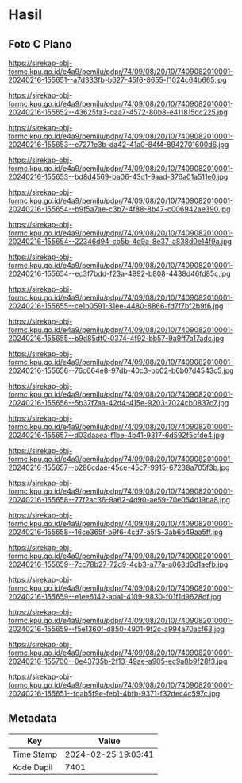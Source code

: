 # Hasil

## Foto C Plano

https://sirekap-obj-formc.kpu.go.id/e4a9/pemilu/pdpr/74/09/08/20/10/7409082010001-20240216-155651--a7d333fb-b627-45f6-8655-f1024c64b665.jpg

https://sirekap-obj-formc.kpu.go.id/e4a9/pemilu/pdpr/74/09/08/20/10/7409082010001-20240216-155652--43625fa3-daa7-4572-80b8-e411815dc225.jpg

https://sirekap-obj-formc.kpu.go.id/e4a9/pemilu/pdpr/74/09/08/20/10/7409082010001-20240216-155653--e7271e3b-da42-41a0-84f4-8942701600d6.jpg

https://sirekap-obj-formc.kpu.go.id/e4a9/pemilu/pdpr/74/09/08/20/10/7409082010001-20240216-155653--bd8d4569-ba06-43c1-9aad-376a01a511e0.jpg

https://sirekap-obj-formc.kpu.go.id/e4a9/pemilu/pdpr/74/09/08/20/10/7409082010001-20240216-155654--b9f5a7ae-c3b7-4f88-8b47-c006942ae390.jpg

https://sirekap-obj-formc.kpu.go.id/e4a9/pemilu/pdpr/74/09/08/20/10/7409082010001-20240216-155654--22346d94-cb5b-4d9a-8e37-a838d0e14f9a.jpg

https://sirekap-obj-formc.kpu.go.id/e4a9/pemilu/pdpr/74/09/08/20/10/7409082010001-20240216-155654--ec3f7bdd-f23a-4992-b808-4438d46fd85c.jpg

https://sirekap-obj-formc.kpu.go.id/e4a9/pemilu/pdpr/74/09/08/20/10/7409082010001-20240216-155655--ce1b0591-31ee-4480-8866-fd7f7bf2b9f6.jpg

https://sirekap-obj-formc.kpu.go.id/e4a9/pemilu/pdpr/74/09/08/20/10/7409082010001-20240216-155655--b9d85df0-0374-4f92-bb57-9a9ff7a17adc.jpg

https://sirekap-obj-formc.kpu.go.id/e4a9/pemilu/pdpr/74/09/08/20/10/7409082010001-20240216-155656--76c664e8-97db-40c3-bb02-b6b07d4543c5.jpg

https://sirekap-obj-formc.kpu.go.id/e4a9/pemilu/pdpr/74/09/08/20/10/7409082010001-20240216-155656--5b37f7aa-42d4-415e-9203-7024cb0837c7.jpg

https://sirekap-obj-formc.kpu.go.id/e4a9/pemilu/pdpr/74/09/08/20/10/7409082010001-20240216-155657--d03daaea-f1be-4b41-9317-6d592f5cfde4.jpg

https://sirekap-obj-formc.kpu.go.id/e4a9/pemilu/pdpr/74/09/08/20/10/7409082010001-20240216-155657--b286cdae-45ce-45c7-9915-67238a705f3b.jpg

https://sirekap-obj-formc.kpu.go.id/e4a9/pemilu/pdpr/74/09/08/20/10/7409082010001-20240216-155658--77f2ac36-9a62-4d90-ae59-70e054d19ba8.jpg

https://sirekap-obj-formc.kpu.go.id/e4a9/pemilu/pdpr/74/09/08/20/10/7409082010001-20240216-155658--16ce365f-b9f6-4cd7-a5f5-3ab6b49aa5ff.jpg

https://sirekap-obj-formc.kpu.go.id/e4a9/pemilu/pdpr/74/09/08/20/10/7409082010001-20240216-155659--7cc78b27-72d9-4cb3-a77a-a063d6d1aefb.jpg

https://sirekap-obj-formc.kpu.go.id/e4a9/pemilu/pdpr/74/09/08/20/10/7409082010001-20240216-155659--e1ee6142-aba1-4109-9830-f01f1d9628df.jpg

https://sirekap-obj-formc.kpu.go.id/e4a9/pemilu/pdpr/74/09/08/20/10/7409082010001-20240216-155659--f5e1360f-d850-4901-9f2c-a994a70acf63.jpg

https://sirekap-obj-formc.kpu.go.id/e4a9/pemilu/pdpr/74/09/08/20/10/7409082010001-20240216-155700--0e43735b-2f13-49ae-a905-ec9a8b9f28f3.jpg

https://sirekap-obj-formc.kpu.go.id/e4a9/pemilu/pdpr/74/09/08/20/10/7409082010001-20240216-155651--fdab5f9e-feb1-4bfb-9371-f32dec4c597c.jpg


## Metadata

| Key        | Value               |
| ---------- | ------------------- |
| Time Stamp | 2024-02-25 19:03:41 |
| Kode Dapil | 7401                |



